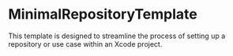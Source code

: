 # MinimalRepositoryTemplate
This template is designed to streamline the process of setting up a repository or use case within an Xcode project.
